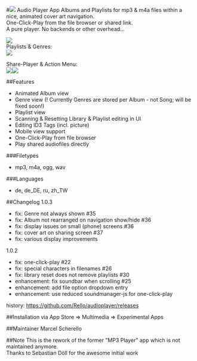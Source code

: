 #![](https://github.com/z000ao8q/screenshots/blob/master/Audioplayer_Icon_30.png) Audio Player App
Albums and Playlists for mp3 & m4a files within a nice, animated cover art navigation.<br>
One-Click-Play from the file browser or shared link.<br>
A pure player. No backends or other overhead...

![](https://github.com/z000ao8q/screenshots/blob/master/audioplayer_main.png)<br>
Playlists & Genres:<br>
![](https://github.com/z000ao8q/screenshots/blob/master/audioplayer_lists.png)<br>

Share-Player & Action Menu:<br>
![](https://github.com/z000ao8q/screenshots/blob/master/audioplayer_share.png)![](https://github.com/z000ao8q/screenshots/blob/master/audioplayer_actions.png)<br>

##Features
- Animated Album view
- Genre view (! Currently Genres are stored per Album - not Song; will be fixed soon!)
- Playlist view
- Scanning & Resetting Library & Playlist editing in UI
- Editing ID3 Tags (incl. picture)
- Mobile view support
- One-Click-Play from file browser
- Play shared audiofiles directly

###Filetypes
- mp3, m4a, ogg, wav

###Languages
- de, de_DE, ru, zh_TW

##Changelog
1.0.3
- fix: Genre not always shown #35
- fix: Album not rearranged on navigation show/hide #36
- fix: display issues on small (phone) screens #36
- fix: cover art on sharing screen #37
- fix: various display improvements

1.0.2
- fix: one-click-play #22
- fix: special characters in filenames #26
- fix: library reset does not remove playlists #30
- enhancement: fix soundbar when scrolling #25
- enhancement: add file option dropdown entry
- enhancement: use reduced soundmanager-js for one-click-play

history:
https://github.com/Rello/audioplayer/releases


##Installation
via App Store => Multimedia => Experimental Apps

##Maintainer
Marcel Scherello<br>

##Note
This is the rework of the former "MP3 Player" app which is not maintained anymore. <br>
Thanks to Sebastian Döll for the awesome initial work
